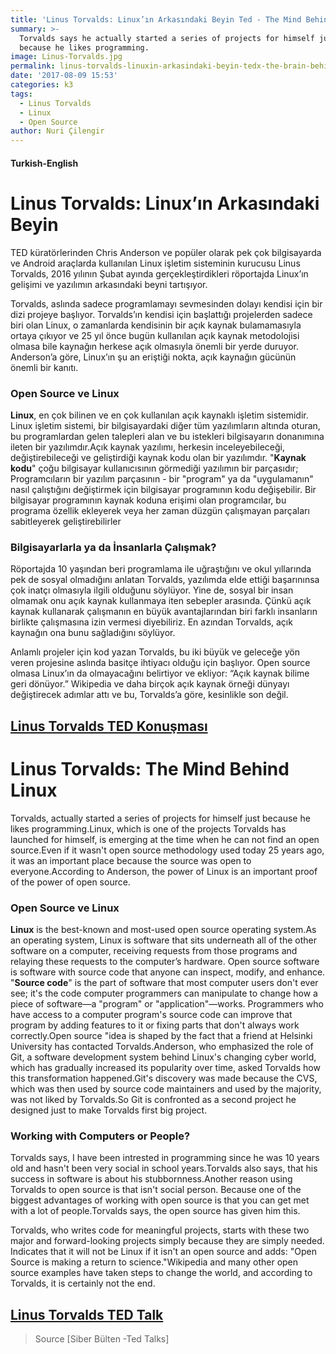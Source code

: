 ```yaml
---
title: 'Linus Torvalds: Linux’ın Arkasındaki Beyin Ted - The Mind Behind Linux-'
summary: >-
  Torvalds says he actually started a series of projects for himself just
  because he likes programming.
image: Linus-Torvalds.jpg
permalink: linus-torvalds-linuxin-arkasindaki-beyin-tedx-the-brain-behind-linux-
date: '2017-08-09 15:53'
categories: k3
tags:
  - Linus Torvalds
  - Linux
  - Open Source
author: Nuri Çilengir
---
```

#### **Turkish-English**
# Linus Torvalds: Linux’ın Arkasındaki Beyin 

TED küratörlerinden Chris Anderson ve popüler olarak pek çok bilgisayarda ve Android araçlarda kullanılan Linux işletim sisteminin kurucusu Linus Torvalds, 2016 yılının Şubat ayında gerçekleştirdikleri röportajda Linux’ın gelişimi ve yazılımın arkasındaki beyni tartışıyor.

Torvalds, aslında sadece programlamayı sevmesinden dolayı kendisi için bir dizi projeye başlıyor. Torvalds’ın kendisi için başlattığı projelerden sadece biri olan Linux, o zamanlarda kendisinin bir açık kaynak bulamamasıyla ortaya çıkıyor ve 25 yıl önce bugün kullanılan açık kaynak metodolojisi olmasa bile kaynağın herkese açık olmasıyla önemli bir yerde duruyor. Anderson’a göre, Linux’ın şu an eriştiği nokta, açık kaynağın gücünün önemli bir kanıtı.

### Open Source ve Linux
**Linux**, en çok bilinen ve en çok kullanılan açık kaynaklı işletim sistemidir. Linux işletim sistemi, bir bilgisayardaki diğer tüm yazılımların altında oturan, bu programlardan gelen talepleri alan ve bu istekleri bilgisayarın donanımına ileten bir yazılımdır.Açık kaynak yazılımı, herkesin inceleyebileceği, değiştirebileceği ve geliştirdiği kaynak kodu olan bir yazılımdır. "**Kaynak kodu**" çoğu bilgisayar kullanıcısının görmediği yazılımın bir parçasıdır; Programcıların bir yazılım parçasının - bir "program" ya da "uygulamanın" nasıl çalıştığını değiştirmek için bilgisayar programının kodu değişebilir. Bir bilgisayar programının kaynak koduna erişimi olan programcılar, bu programa özellik ekleyerek veya her zaman düzgün çalışmayan parçaları sabitleyerek geliştirebilirler

### Bilgisayarlarla ya da İnsanlarla Çalışmak?
Röportajda 10 yaşından beri programlama ile uğraştığını ve okul yıllarında pek de sosyal olmadığını anlatan Torvalds, yazılımda elde ettiği başarınınsa çok inatçı olmasıyla ilgili olduğunu söylüyor. Yine de, sosyal bir insan olmamak onu açık kaynak kullanmaya iten sebepler arasında. Çünkü açık kaynak kullanarak çalışmanın en büyük avantajlarından biri farklı insanların birlikte çalışmasına izin vermesi diyebiliriz. En azından Torvalds, açık kaynağın ona bunu sağladığını söylüyor.

Anlamlı projeler için kod yazan Torvalds, bu iki büyük ve geleceğe yön veren projesine aslında basitçe ihtiyacı olduğu için başlıyor. Open source olmasa Linux’ın da olmayacağını belirtiyor ve ekliyor: “Açık kaynak bilime geri dönüyor.” Wikipedia ve daha birçok açık kaynak örneği dünyayı değiştirecek adımlar attı ve bu, Torvalds’a göre, kesinlikle son değil.

[Linus Torvalds TED Konuşması](https://www.youtube.com/watch?v=o8NPllzkFhE)
-----



# Linus Torvalds: The Mind Behind Linux

Torvalds, actually started a series of projects for himself just because he likes programming.Linux, which is one of the projects Torvalds has launched for himself, is emerging at the time when he can not find an open source.Even if it wasn't open source methodology used today 25 years ago, it was an important place because the source was open to everyone.According to Anderson, the power of Linux is an important proof of the power of open source.

### Open Source ve Linux
**Linux** is the best-known and most-used open source operating system.As an operating system, Linux is software that sits underneath all of the other software on a computer, receiving requests from those programs and relaying these requests to the computer’s hardware. Open source software is software with source code that anyone can inspect, modify, and enhance. "**Source code**" is the part of software that most computer users don't ever see; it's the code computer programmers can manipulate to change how a piece of software—a "program" or "application"—works. Programmers who have access to a computer program's source code can improve that program by adding features to it or fixing parts that don't always work correctly.Open source "idea is shaped by the fact that a friend at Helsinki University has contacted Torvalds.Anderson, who emphasized the role of Git, a software development system behind Linux's changing cyber world, which has gradually increased its popularity over time, asked Torvalds how this transformation happened.Git's discovery was made because the CVS, which was then used by source code maintainers and used by the majority, was not liked by Torvalds.So Git is confronted as a second project he designed just to make Torvalds  first big project.

### Working with Computers or People?
Torvalds says, I have been intrested in programming since he was 10 years old and hasn't been very social in school years.Torvalds also says, that his success in software is about his stubbornness.Another reason using Torvalds to open source is that  isn't social person. Because one of the biggest advantages of working with open source is that you can get met with a lot of people.Torvalds says, the open source has given him this.

Torvalds, who writes code for meaningful projects, starts with these two major and forward-looking projects simply because they are simply needed. Indicates that it will not be Linux if it isn't an open source and adds: "Open Source is making a return to science."Wikipedia and many other open source examples have taken steps to change the world, and according to Torvalds, it is certainly not the end.

[Linus Torvalds TED Talk](https://www.youtube.com/watch?v=o8NPllzkFhE)
-----

> Source [Siber Bülten -Ted Talks]